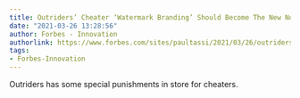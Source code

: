 ```yaml
---
title: Outriders’ Cheater ‘Watermark Branding’ Should Become The New Norm
date: "2021-03-26 13:28:56"
author: Forbes - Innovation
authorlink: https://www.forbes.com/sites/paultassi/2021/03/26/outriders-cheater-watermark-branding-should-become-the-new-norm/
tags:
- Forbes-Innovation
---
```

Outriders has some special punishments in store for cheaters.